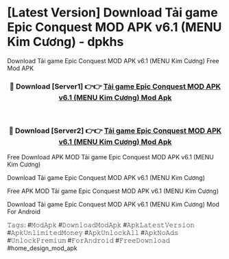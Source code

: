 # [Latest Version] Download Tải game Epic Conquest MOD APK v6.1 (MENU Kim Cương) - dpkhs

Download Tải game Epic Conquest MOD APK v6.1 (MENU Kim Cương) Free Mod APK

<div align="center">
<h3>🔴 Download [Server1] 👉👉 <a href="https://apk-comot.site?title=Tải_game_Epic_Conquest_MOD_APK_v6.1_(MENU_Kim_Cương)">Tải game Epic Conquest MOD APK v6.1 (MENU Kim Cương) Mod Apk</a></h3><br>

<h3>🔴 Download [Server2] 👉👉 <a href="https://apk-comot.site?title=Tải_game_Epic_Conquest_MOD_APK_v6.1_(MENU_Kim_Cương)">Tải game Epic Conquest MOD APK v6.1 (MENU Kim Cương) Mod Apk</a></h3>
</div>


Free Download APK MOD Tải game Epic Conquest MOD APK v6.1 (MENU Kim Cương)

Download Tải game Epic Conquest MOD APK v6.1 (MENU Kim Cương) 

Free APK MOD Tải game Epic Conquest MOD APK v6.1 (MENU Kim Cương) 

Download Tải game Epic Conquest MOD APK v6.1 (MENU Kim Cương) Mod For Android

𝚃𝚊𝚐𝚜: #𝙼𝚘𝚍𝙰𝚙𝚔 #𝙳𝚘𝚠𝚗𝚕𝚘𝚊𝚍𝙼𝚘𝚍𝙰𝚙𝚔 #𝙰𝚙𝚔𝙻𝚊𝚝𝚎𝚜𝚝𝚅𝚎𝚛𝚜𝚒𝚘𝚗 #𝙰𝚙𝚔𝚄𝚗𝚕𝚒𝚖𝚒𝚝𝚎𝚍𝙼𝚘𝚗𝚎𝚢 #𝙰𝚙𝚔𝚄𝚗𝚕𝚘𝚌𝚔𝙰𝚕𝚕 #𝙰𝚙𝚔𝙽𝚘𝙰𝚍𝚜 #𝚄𝚗𝚕𝚘𝚌𝚔𝙿𝚛𝚎𝚖𝚒𝚞𝚖 #𝙵𝚘𝚛𝙰𝚗𝚍𝚛𝚘𝚒𝚍 #𝙵𝚛𝚎𝚎𝙳𝚘𝚠𝚗𝚕𝚘𝚊𝚍 #home_design_mod_apk